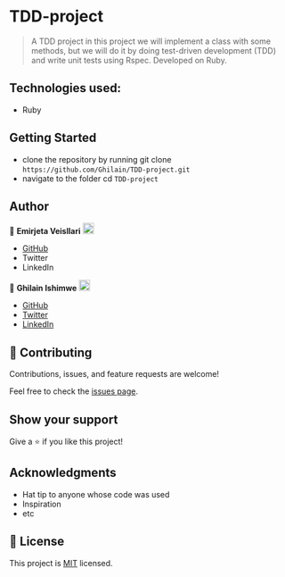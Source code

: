 # TDD-project

> A TDD project in this project we will implement a class with some methods, but we will do it by doing test-driven development (TDD) and write unit tests using Rspec. Developed on Ruby.

## Technologies used:

- Ruby

## Getting Started

- clone the repository by running
git clone `https://github.com/Ghilain/TDD-project.git`
- navigate to the folder
  cd `TDD-project`

## Author

👤 **Emirjeta Veisllari** <img src="https://emojis.slackmojis.com/emojis/images/1531849430/4246/blob-sunglasses.gif?1531849430" width="20"/>

- [GitHub](https://github.com/myelin0)
- Twitter
- LinkedIn

👤 **Ghilain Ishimwe** <img src="https://emojis.slackmojis.com/emojis/images/1531849430/4246/blob-sunglasses.gif?1531849430" width="20"/>

- [GitHub](https://github.com/Ghilain)
- [Twitter](https://twitter.com/GhilainIshimwe)
- [LinkedIn](https://www.linkedin.com/in/ghilain-ishimwe/)


## 🤝 Contributing

Contributions, issues, and feature requests are welcome!

Feel free to check the [issues page](../../issues/).

## Show your support

Give a ⭐️ if you like this project!

## Acknowledgments

- Hat tip to anyone whose code was used
- Inspiration
- etc

## 📝 License

This project is [MIT](./MIT.md) licensed.